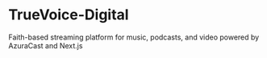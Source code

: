 # TrueVoice-Digital
Faith-based streaming platform for music, podcasts, and video powered by AzuraCast and Next.js
